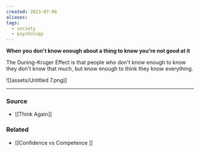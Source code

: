 ```yaml
---
created: 2023-07-08
aliases: 
tags:
  - society
  - psychology
---
```

**When you don't know enough about a thing to know you're not good at it**

The Duning-Kruger Effect is that people who don't know enough to know they don't know that much, but know enough to think they know everything.

![[assets/Untitled 7.png]]

---

### Source
- [[Think Again]]

### Related
- [[Confidence vs Competence ]]